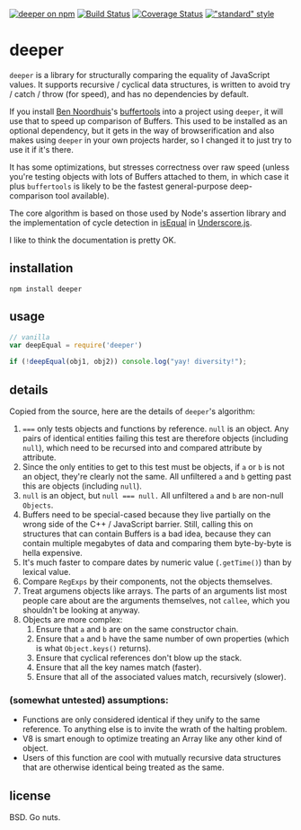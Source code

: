 [![deeper on npm](https://img.shields.io/npm/v/deeper.svg?style=flat)](http://npm.im/deeper)
[![Build Status](https://travis-ci.org/othiym23/node-deeper.svg?branch=v1.1.0)](https://travis-ci.org/othiym23/node-deeper)
[![Coverage Status](https://coveralls.io/repos/othiym23/node-deeper/badge.svg?branch=master&service=github)](https://coveralls.io/github/othiym23/node-deeper?branch=master)
[!["standard" style](https://img.shields.io/badge/code%20style-standard-brightgreen.svg?style=flat)](https://github.com/feross/standard)


# deeper

`deeper` is a library for structurally comparing the equality of JavaScript
values. It supports recursive / cyclical data structures, is written to avoid
try / catch / throw (for speed), and has no dependencies by default.

If you install [Ben Noordhuis](http://github.com/bnoordhuis)'s
[buffertools](https://github.com/bnoordhuis/node-buffertools) into a project
using `deeper`, it will use that to speed up comparison of Buffers. This used
to be installed as an optional dependency, but it gets in the way of
browserification and also makes using `deeper` in your own projects harder, so
I changed it to just try to use it if it's there.

It has some optimizations, but stresses correctness over raw speed (unless
you're testing objects with lots of Buffers attached to them, in which case it
plus `buffertools` is likely to be the fastest general-purpose deep-comparison
tool available).

The core algorithm is based on those used by Node's assertion library and the
implementation of cycle detection in
[isEqual](http://underscorejs.org/#isEqual) in
[Underscore.js](http://underscorejs.org/).

I like to think the documentation is pretty OK.

## installation

```
npm install deeper
```

## usage

```javascript
// vanilla
var deepEqual = require('deeper')

if (!deepEqual(obj1, obj2)) console.log("yay! diversity!");
```

## details

Copied from the source, here are the details of `deeper`'s algorithm:

1. `===` only tests objects and functions by reference. `null` is an object.
   Any pairs of identical entities failing this test are therefore objects
   (including `null`), which need to be recursed into and compared attribute by
   attribute.
2. Since the only entities to get to this test must be objects, if `a` or `b`
   is not an object, they're clearly not the same. All unfiltered `a` and `b`
   getting past this are objects (including `null`).
3. `null` is an object, but `null === null.` All unfiltered `a` and `b` are
   non-null `Objects`.
4. Buffers need to be special-cased because they live partially on the wrong
   side of the C++ / JavaScript barrier. Still, calling this on structures
   that can contain Buffers is a bad idea, because they can contain
   multiple megabytes of data and comparing them byte-by-byte is hella
   expensive.
5. It's much faster to compare dates by numeric value (`.getTime()`) than by
   lexical value.
6. Compare `RegExps` by their components, not the objects themselves.
7. Treat argumens objects like arrays. The parts of an arguments list most
   people care about are the arguments themselves, not `callee`, which you
   shouldn't be looking at anyway.
8. Objects are more complex:
    1. Ensure that `a` and `b` are on the same constructor chain.
    2. Ensure that `a` and `b` have the same number of own properties (which is
       what `Object.keys()` returns).
    3. Ensure that cyclical references don't blow up the stack.
    4. Ensure that all the key names match (faster).
    5. Ensure that all of the associated values match, recursively (slower).

### (somewhat untested) assumptions:

- Functions are only considered identical if they unify to the same reference.
  To anything else is to invite the wrath of the halting problem.
- V8 is smart enough to optimize treating an Array like any other kind of
  object.
- Users of this function are cool with mutually recursive data structures that
  are otherwise identical being treated as the same.

## license
BSD. Go nuts.
